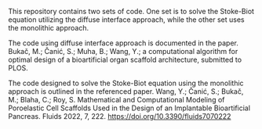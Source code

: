 This repository contains two sets of code. One set is to solve the Stoke-Biot equation utilizing the diffuse interface approach, while the other set uses the monolithic approach.

The code using diffuse interface approach is documented in the paper.
Bukač, M.; Čanić, S.; Muha, B.; Wang, Y.; a computational algorithm for optimal design of a bioartificial organ scaffold architecture, submitted to PLOS.

The code designed to solve the Stoke-Biot equation using the monolithic approach is outlined in the referenced paper.
Wang, Y.; Čanić, S.; Bukač, M.; Blaha, C.; Roy, S. Mathematical and Computational Modeling of Poroelastic Cell Scaffolds Used in the Design of an Implantable Bioartificial Pancreas. Fluids 2022, 7, 222. https://doi.org/10.3390/fluids7070222
